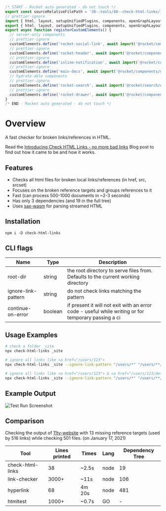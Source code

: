 ```js server
/* START - Rocket auto generated - do not touch */
export const sourceRelativeFilePath = '30--tools/40--check-html-links/10--overview.rocket.md';
// prettier-ignore
import { html, layout, setupUnifiedPlugins, components, openGraphLayout } from '../../recursive.data.js';
export { html, layout, setupUnifiedPlugins, components, openGraphLayout };
export async function registerCustomElements() {
  // server-only components
  // prettier-ignore
  customElements.define('rocket-social-link', await import('@rocket/components/social-link.js').then(m => m.RocketSocialLink));
  // prettier-ignore
  customElements.define('rocket-header', await import('@rocket/components/header.js').then(m => m.RocketHeader));
  // prettier-ignore
  customElements.define('inline-notification', await import('@rocket/components/components/InlineNotification').then(m => m.InlineNotification));
  // prettier-ignore
  customElements.define('main-docs', await import('@rocket/components/main-docs.js').then(m => m.MainDocs));
  // hydrate-able components
  // prettier-ignore
  customElements.define('rocket-search', await import('@rocket/search/web').then(m => m.RocketSearch));
  // prettier-ignore
  customElements.define('rocket-drawer', await import('@rocket/components/drawer.js').then(m => m.RocketDrawer));
}
/* END - Rocket auto generated - do not touch */
```

# Overview

A fast checker for broken links/references in HTML.

<inline-notification type="tip">

Read the [Introducing Check HTML Links - no more bad links](../../40--blog/001--introducing-check-html-links.rocket.md) Blog post to find out how it came to be and how it works.

</inline-notification>

## Features

- Checks all html files for broken local links/references (in href, src, srcset)
- Focuses on the broken reference targets and groups references to it
- Fast (can process 500-1000 documents in ~2-3 seconds)
- Has only 3 dependencies (and 19 in the full tree)
- Uses [sax-wasm](https://github.com/justinwilaby/sax-wasm) for parsing streamed HTML

## Installation

```shell
npm i -D check-html-links
```

## CLI flags

| Name                | Type    | Description                                                                                         |
| ------------------- | ------- | --------------------------------------------------------------------------------------------------- |
| root-dir            | string  | the root directory to serve files from. Defaults to the current working directory                   |
| ignore-link-pattern | string  | do not check links matching the pattern                                                             |
| continue-on-error   | boolean | if present it will not exit with an error code - useful while writing or for temporary passing a ci |

## Usage Examples

```bash
# check a folder _site
npx check-html-links _site

# ignore all links like <a href="/users/123">
npx check-html-links _site --ignore-link-pattern "/users/*" "/users/**/*"

# ignore all links like <a href="/users/123"> & <a href="/users/123/details">
npx check-html-links _site --ignore-link-pattern "/users/*" "/users/**/*"
```

## Example Output

![Test Run Screenshot](./images/check-html-links-screenshot.png)

## Comparison

Checking the output of [11ty-website](https://github.com/11ty/11ty-website) with 13 missing reference targets (used by 516 links) while checking 501 files. (on January 17, 2021)

| Tool             | Lines printed | Times  | Lang | Dependency Tree |
| ---------------- | ------------- | ------ | ---- | --------------- |
| check-html-links | 38            | ~2.5s  | node | 19              |
| link-checker     | 3000+         | ~11s   | node | 106             |
| hyperlink        | 68            | 4m 20s | node | 481             |
| htmltest         | 1000+         | ~0.7s  | GO   | -               |
